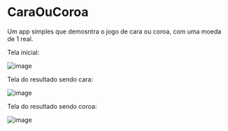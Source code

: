 # CaraOuCoroa

Um app simples que demosntra o jogo de cara ou coroa, com uma moeda de 1 real.

Tela inicial:

![image](https://user-images.githubusercontent.com/87779901/206210357-e3c64e69-1d24-4712-ae82-2ca754fc0251.png)


Tela do resultado sendo cara:

![image](https://user-images.githubusercontent.com/87779901/206210604-5e9c9ecc-09cc-42ca-a7d3-5e77e740cd67.png)


Tela do resultado sendo coroa:

![image](https://user-images.githubusercontent.com/87779901/206211157-b7c46248-7b7d-4da8-a513-6c706c54c28b.png)

